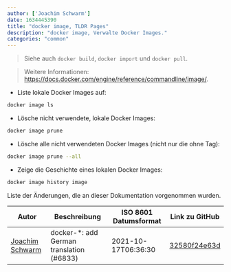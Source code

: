```yaml
---
author: ['Joachim Schwarm']
date: 1634445390
title: "docker image, TLDR Pages"
description: "docker image, Verwalte Docker Images."
categories: "common"
---
```

> Siehe auch `docker build`, `docker import` und `docker pull`.

> Weitere Informationen: <https://docs.docker.com/engine/reference/commandline/image/>.

- Liste lokale Docker Images auf:

```bash
docker image ls
```

- Lösche nicht verwendete, lokale Docker Images:

```bash
docker image prune
```

- Lösche alle nicht verwendeten Docker Images (nicht nur die ohne Tag):

```bash
docker image prune --all
```

- Zeige die Geschichte eines lokalen Docker Images:

```bash
docker image history image
```
Liste der Änderungen, die an dieser Dokumentation vorgenommen wurden.


Autor | Beschreibung | ISO 8601 Datumsformat | Link zu GitHub
------|-----|-----|-----
[Joachim Schwarm](mailto:joachim@schwarm.co) | docker-*: add German translation (#6833) | 2021-10-17T06:36:30 | [32580f24e63d](https://github.com/tldr-pages/tldr/commit/32580f24e63daa8abf77cffe6bc7dac55911fb3a)

